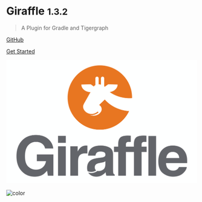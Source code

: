 # Giraffle <small>1.3.2</small>

> A Plugin for Gradle and Tigergraph

[GitHub](https://github.com/Optum/giraffle)

[Get Started](getting_started.md)

![logo](_media/giraffle-v2padded.png)

![color](#ffffff)
